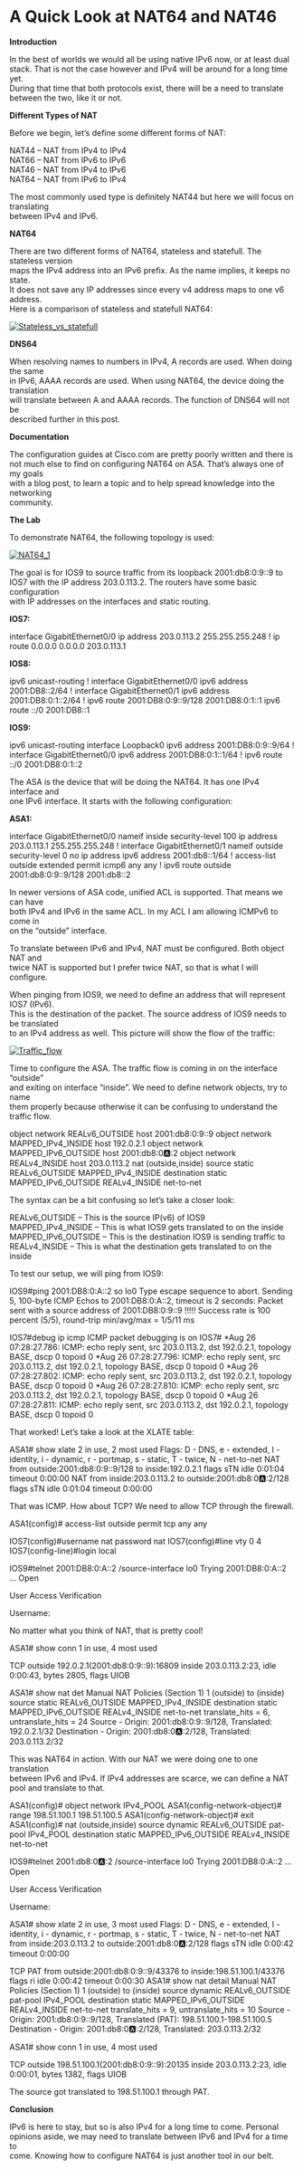 # A Quick Look at NAT64 and NAT46

**Introduction**

In the best of worlds we would all be using native IPv6 now, or at least dual  
stack. That is not the case however and IPv4 will be around for a long time yet.  
During that time that both protocols exist, there will be a need to translate  
between the two, like it or not.

**Different Types of NAT**

Before we begin, let’s define some different forms of NAT:

NAT44 – NAT from IPv4 to IPv4  
NAT66 – NAT from IPv6 to IPv6  
NAT46 – NAT from IPv4 to IPv6  
NAT64 – NAT from IPv6 to IPv4

The most commonly used type is definitely NAT44 but here we will focus on translating  
between IPv4 and IPv6.

**NAT64**

There are two different forms of NAT64, stateless and statefull. The stateless version  
maps the IPv4 address into an IPv6 prefix. As the name implies, it keeps no state.  
It does not save any IP addresses since every v4 address maps to one v6 address.  
Here is a comparison of stateless and statefull NAT64:

[![Stateless_vs_statefull](http://195.42.105.30/wp-content/uploads/2014/08/stateless_vs_statefull.png)](http://195.42.105.30/wp-content/uploads/2014/08/stateless_vs_statefull.png)

**DNS64**

When resolving names to numbers in IPv4, A records are used. When doing the same  
in IPv6, AAAA records are used. When using NAT64, the device doing the translation  
will translate between A and AAAA records. The function of DNS64 will not be  
described further in this post.

**Documentation**

The configuration guides at Cisco.com are pretty poorly written and there is  
not much else to find on configuring NAT64 on ASA. That’s always one of my goals  
with a blog post, to learn a topic and to help spread knowledge into the networking  
community.

**The Lab**

To demonstrate NAT64, the following topology is used:

[![NAT64_1](http://195.42.105.30/wp-content/uploads/2014/08/nat64_1.png)](http://195.42.105.30/wp-content/uploads/2014/08/nat64_1.png)

The goal is for IOS9 to source traffic from its loopback 2001:db8:0:9::9 to  
IOS7 with the IP address 203.0.113.2. The routers have some basic configuration  
with IP addresses on the interfaces and static routing.

**IOS7:**

interface GigabitEthernet0/0
 ip address 203.0.113.2 255.255.255.248
!
ip route 0.0.0.0 0.0.0.0 203.0.113.1

**IOS8:**

ipv6 unicast-routing
!
interface GigabitEthernet0/0
 ipv6 address 2001:DB8::2/64
!
interface GigabitEthernet0/1
 ipv6 address 2001:DB8:0:1::2/64
!
ipv6 route 2001:DB8:0:9::9/128 2001:DB8:0:1::1
ipv6 route ::/0 2001:DB8::1

**IOS9:**

ipv6 unicast-routing
interface Loopback0
 ipv6 address 2001:DB8:0:9::9/64
!
interface GigabitEthernet0/0
 ipv6 address 2001:DB8:0:1::1/64
!
ipv6 route ::/0 2001:DB8:0:1::2

The ASA is the device that will be doing the NAT64. It has one IPv4 interface and  
one IPv6 interface. It starts with the following configuration:

**ASA1:**

interface GigabitEthernet0/0
 nameif inside
 security-level 100
 ip address 203.0.113.1 255.255.255.248 
!
interface GigabitEthernet0/1
 nameif outside
 security-level 0
 no ip address
 ipv6 address 2001:db8::1/64
!
access-list outside extended permit icmp6 any any 
!
ipv6 route outside 2001:db8:0:9::9/128 2001:db8::2

In newer versions of ASA code, unified ACL is supported. That means we can have  
both IPv4 and IPv6 in the same ACL. In my ACL I am allowing ICMPv6 to come in  
on the “outside” interface.

To translate between IPv6 and IPv4, NAT must be configured. Both object NAT and  
twice NAT is supported but I prefer twice NAT, so that is what I will configure.

When pinging from IOS9, we need to define an address that will represent IOS7 (IPv6).  
This is the destination of the packet. The source address of IOS9 needs to be translated  
to an IPv4 address as well. This picture will show the flow of the traffic:

[![Traffic_flow](http://195.42.105.30/wp-content/uploads/2014/08/traffic_flow.png)](http://195.42.105.30/wp-content/uploads/2014/08/traffic_flow.png)

Time to configure the ASA. The traffic flow is coming in on the interface “outside”  
and exiting on interface “inside”. We need to define network objects, try to name  
them properly because otherwise it can be confusing to understand the traffic flow.

object network REALv6_OUTSIDE
host 2001:db8:0:9::9
object network MAPPED_IPv4_INSIDE
host 192.0.2.1
object network MAPPED_IPv6_OUTSIDE
host 2001:db8:0:a::2
object network REALv4_INSIDE
host 203.0.113.2
nat (outside,inside) source static REALv6_OUTSIDE MAPPED_IPv4_INSIDE destination 
static MAPPED_IPv6_OUTSIDE REALv4_INSIDE net-to-net

The syntax can be a bit confusing so let’s take a closer look:

REALv6_OUTSIDE – This is the source IP(v6) of IOS9  
MAPPED_IPv4_INSIDE – This is what IOS9 gets translated to on the inside  
MAPPED_IPv6_OUTSIDE – This is the destination IOS9 is sending traffic to  
REALv4_INSIDE – This is what the destination gets translated to on the inside

To test our setup, we will ping from IOS9:

IOS9#ping 2001:DB8:0:A::2 so lo0
Type escape sequence to abort.
Sending 5, 100-byte ICMP Echos to 2001:DB8:0:A::2, timeout is 2 seconds:
Packet sent with a source address of 2001:DB8:0:9::9
!!!!!
Success rate is 100 percent (5/5), round-trip min/avg/max = 1/5/11 ms

IOS7#debug ip icmp
ICMP packet debugging is on
IOS7#
*Aug 26 07:28:27.786: ICMP: echo reply sent, src 203.0.113.2, dst 192.0.2.1, topology BASE, dscp 0 topoid 0
*Aug 26 07:28:27.796: ICMP: echo reply sent, src 203.0.113.2, dst 192.0.2.1, topology BASE, dscp 0 topoid 0
*Aug 26 07:28:27.802: ICMP: echo reply sent, src 203.0.113.2, dst 192.0.2.1, topology BASE, dscp 0 topoid 0
*Aug 26 07:28:27.810: ICMP: echo reply sent, src 203.0.113.2, dst 192.0.2.1, topology BASE, dscp 0 topoid 0
*Aug 26 07:28:27.811: ICMP: echo reply sent, src 203.0.113.2, dst 192.0.2.1, topology BASE, dscp 0 topoid 0

That worked! Let’s take a look at the XLATE table:

ASA1#  show xlate
2 in use, 2 most used
Flags: D - DNS, e - extended, I - identity, i - dynamic, r - portmap,
       s - static, T - twice, N - net-to-net
NAT from outside:2001:db8:0:9::9/128 to inside:192.0.2.1
    flags sTN idle 0:01:04 timeout 0:00:00
NAT from inside:203.0.113.2 to outside:2001:db8:0:a::2/128
    flags sTN idle 0:01:04 timeout 0:00:00

That was ICMP. How about TCP? We need to allow TCP through the firewall.

ASA1(config)# access-list outside permit tcp any any

IOS7(config)#username nat password nat
IOS7(config)#line vty 0 4
IOS7(config-line)#login local

IOS9#telnet 2001:DB8:0:A::2 /source-interface lo0
Trying 2001:DB8:0:A::2 ... Open

User Access Verification

Username: 

No matter what you think of NAT, that is pretty cool!

ASA1# show conn
1 in use, 4 most used

TCP outside  192.0.2.1(2001:db8:0:9::9):16809 inside  203.0.113.2:23, idle 0:00:43, bytes 2805, flags UIOB

ASA1# show nat det
Manual NAT Policies (Section 1)
1 (outside) to (inside) source static REALv6_OUTSIDE MAPPED_IPv4_INSIDE   destination static MAPPED_IPv6_OUTSIDE REALv4_INSIDE net-to-net
    translate_hits = 6, untranslate_hits = 24
    Source - Origin: 2001:db8:0:9::9/128, Translated: 192.0.2.1/32
    Destination - Origin: 2001:db8:0:a::2/128, Translated: 203.0.113.2/32

This was NAT64 in action. With our NAT we were doing one to one translation  
between IPv6 and IPv4. If IPv4 addresses are scarce, we can define a NAT  
pool and translate to that.

ASA1(config)# object network IPv4_POOL
ASA1(config-network-object)# range 198.51.100.1 198.51.100.5
ASA1(config-network-object)# exit
ASA1(config)# nat (outside,inside) source dynamic REALv6_OUTSIDE pat-pool IPv4_POOL
destination static MAPPED_IPv6_OUTSIDE REALv4_INSIDE net-to-net

IOS9#telnet 2001:db8:0:a::2 /source-interface lo0
Trying 2001:DB8:0:A::2 ... Open

User Access Verification

Username: 

ASA1# show xlate
2 in use, 3 most used
Flags: D - DNS, e - extended, I - identity, i - dynamic, r - portmap,
       s - static, T - twice, N - net-to-net
NAT from inside:203.0.113.2 to outside:2001:db8:0:a::2/128
    flags sTN idle 0:00:42 timeout 0:00:00

TCP PAT from outside:2001:db8:0:9::9/43376 to inside:198.51.100.1/43376 flags ri idle 0:00:42 timeout 0:00:30
ASA1# show nat detail
Manual NAT Policies (Section 1)
1 (outside) to (inside) source dynamic REALv6_OUTSIDE pat-pool IPv4_POOL  destination static MAPPED_IPv6_OUTSIDE REALv4_INSIDE net-to-net
    translate_hits = 9, untranslate_hits = 10
    Source - Origin: 2001:db8:0:9::9/128, Translated (PAT): 198.51.100.1-198.51.100.5
    Destination - Origin: 2001:db8:0:a::2/128, Translated: 203.0.113.2/32

ASA1# show conn
1 in use, 4 most used

TCP outside  198.51.100.1(2001:db8:0:9::9):20135 inside  203.0.113.2:23, idle 0:00:01, bytes 1382, flags UIOB 

The source got translated to 198.51.100.1 through PAT.

**Conclusion**

IPv6 is here to stay, but so is also IPv4 for a long time to come. Personal  
opinions aside, we may need to translate between IPv6 and IPv4 for a time to  
come. Knowing how to configure NAT64 is just another tool in our belt.
